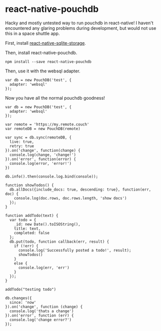 # react-native-pouchdb
Hacky and mostly untested way to run pouchdb in react-native! I haven't encountered any glaring problems during development, but would not use this in a space shuttle app.

First, install [react-native-sqlite-storage](https://github.com/andpor/react-native-sqlite-storage).

Then, install react-native-pouchdb.

`npm install --save react-native-pouchdb`

Then, use it with the websql adapter.

```
var db = new PouchDB('test', {
  adapter: 'websql'
});
```

Now you have all the normal pouchdb goodness!

```
var db = new PouchDB('test', {
  adapter: 'websql'
});

var remote = 'https://my.remote.couch'
var remoteDB = new PouchDB(remote)

var sync = db.sync(remoteDB, {
  live: true,
  retry: true
}).on('change', function(change) {
  console.log(change, 'change!')
}).on('error', function(error) {
  console.log(error, 'error!')
})

db.info().then(console.log.bind(console));

function showTodos() {
  db.allDocs({include_docs: true, descending: true}, function(err, doc) {
    console.log(doc.rows, doc.rows.length, 'show docs')
  });
}

function addTodo(text) {
  var todo = {
    _id: new Date().toISOString(),
    title: text,
    completed: false
  };
  db.put(todo, function callback(err, result) {
    if (!err) {
      console.log('Successfully posted a todo!', result);
      showTodos()
    }
    else {
      console.log(err, 'err')
    }
  });
}

addTodo("testing todo")

db.changes({
  since: 'now'
}).on('change', function (change) {
  console.log('thats a change')
}).on('error', function (err) {
  console.log('change error?')
});
```
